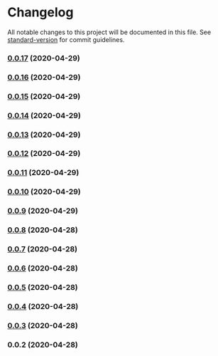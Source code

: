 # Changelog

All notable changes to this project will be documented in this file. See [standard-version](https://github.com/conventional-changelog/standard-version) for commit guidelines.

### [0.0.17](https://github.com/mnao305/webextension-typescript-template/compare/v0.0.16...v0.0.17) (2020-04-29)

### [0.0.16](https://github.com/mnao305/webextension-typescript-template/compare/v0.0.15...v0.0.16) (2020-04-29)

### [0.0.15](https://github.com/mnao305/webextension-typescript-template/compare/v0.0.14...v0.0.15) (2020-04-29)

### [0.0.14](https://github.com/mnao305/webextension-typescript-template/compare/v0.0.13...v0.0.14) (2020-04-29)

### [0.0.13](https://github.com/mnao305/webextension-typescript-template/compare/v0.0.12...v0.0.13) (2020-04-29)

### [0.0.12](https://github.com/mnao305/webextension-typescript-template/compare/v0.0.11...v0.0.12) (2020-04-29)

### [0.0.11](https://github.com/mnao305/webextension-typescript-template/compare/v0.0.10...v0.0.11) (2020-04-29)

### [0.0.10](https://github.com/mnao305/webextension-typescript-template/compare/v0.0.9...v0.0.10) (2020-04-29)

### [0.0.9](https://github.com/mnao305/webextension-typescript-template/compare/v0.0.8...v0.0.9) (2020-04-29)

### [0.0.8](https://github.com/mnao305/webextension-typescript-template/compare/v0.0.7...v0.0.8) (2020-04-28)

### [0.0.7](https://github.com/mnao305/webextension-typescript-template/compare/v0.0.6...v0.0.7) (2020-04-28)

### [0.0.6](https://github.com/mnao305/webextension-typescript-template/compare/v0.0.5...v0.0.6) (2020-04-28)

### [0.0.5](https://github.com/mnao305/webextension-typescript-template/compare/v0.0.4...v0.0.5) (2020-04-28)

### [0.0.4](https://github.com/mnao305/webextension-typescript-template/compare/v0.0.3...v0.0.4) (2020-04-28)

### [0.0.3](https://github.com/mnao305/webextension-typescript-template/compare/v0.0.2...v0.0.3) (2020-04-28)

### 0.0.2 (2020-04-28)
